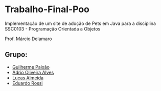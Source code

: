 # Trabalho-Final-Poo
Implementação de um site de adoção de Pets em Java para a disciplina SSC0103 - Programação Orientada a Objetos

Prof. Márcio Delamaro

## Grupo:
* [Guilherme Paixão](https://github.com/gp2112)
* [Ádrio Oliveira Alves](https://github.com/lucasalmeida-pd)
* [Lucas Almeida](https://github.com/lucasalmeida-pd)
* [Eduardo Rossi](https://github.com/RossiEduardo)
